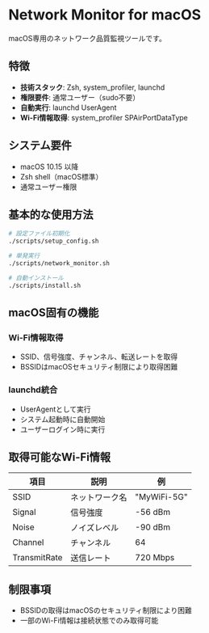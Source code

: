 # Network Monitor for macOS

macOS専用のネットワーク品質監視ツールです。

## 特徴

- **技術スタック**: Zsh, system_profiler, launchd
- **権限要件**: 通常ユーザー（sudo不要）
- **自動実行**: launchd UserAgent
- **Wi-Fi情報取得**: system_profiler SPAirPortDataType

## システム要件

- macOS 10.15 以降
- Zsh shell（macOS標準）
- 通常ユーザー権限

## 基本的な使用方法

```bash
# 設定ファイル初期化
./scripts/setup_config.sh

# 単発実行
./scripts/network_monitor.sh

# 自動インストール
./scripts/install.sh
```

## macOS固有の機能

### Wi-Fi情報取得
- SSID、信号強度、チャンネル、転送レートを取得
- BSSIDはmacOSセキュリティ制限により取得困難

### launchd統合
- UserAgentとして実行
- システム起動時に自動開始
- ユーザーログイン時に実行

## 取得可能なWi-Fi情報

| 項目 | 説明 | 例 |
|------|------|-----|
| SSID | ネットワーク名 | "MyWiFi-5G" |
| Signal | 信号強度 | -56 dBm |
| Noise | ノイズレベル | -90 dBm |
| Channel | チャンネル | 64 |
| TransmitRate | 送信レート | 720 Mbps |

## 制限事項

- BSSIDの取得はmacOSのセキュリティ制限により困難
- 一部のWi-Fi情報は接続状態でのみ取得可能